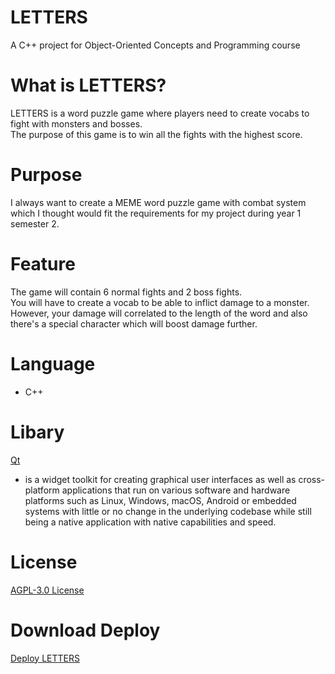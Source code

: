 # LETTERS
A C++ project for Object-Oriented Concepts and Programming course
# What is LETTERS?
LETTERS is a word puzzle game where players need to create vocabs to fight with monsters and bosses.<br>
The purpose of this game is to win all the fights with the highest score.
# Purpose
I always want to create a MEME word puzzle game with combat system which I thought would fit the requirements for my project during year 1 semester 2.
# Feature
The game will contain 6 normal fights and 2 boss fights.<br>
You will have to create a vocab to be able to inflict damage to a monster.<br>
However, your damage will correlated to the length of the word and also there's a special character which will boost damage further.
# Language
* C++
# Libary
[Qt](https://www.qt.io/) <br>
-  is a widget toolkit for creating graphical user interfaces as well as cross-platform applications that run on various software and hardware platforms such as Linux, Windows, macOS, Android or embedded systems with little or no change in the underlying codebase while still being a native application with native capabilities and speed.
# License
[AGPL-3.0 License](https://github.com/Krissy510/LETTERS/blob/main/LICENSE)
# Download Deploy
[Deploy LETTERS](https://drive.google.com/file/d/1UcnCKRTkKwWp378blpl0tp7WWKN8vQ4a/view?usp=sharing)
